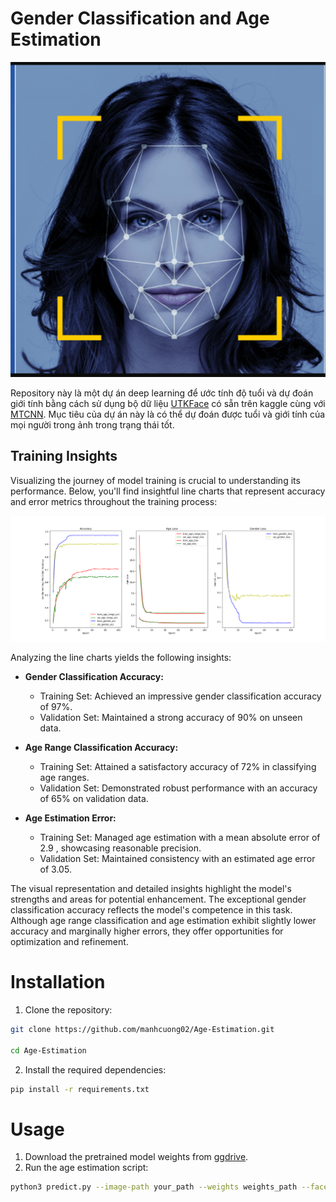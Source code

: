 # Gender Classification and Age Estimation 
![](Images/dataset-card.png)

Repository này là một dự án deep learning để ước tính độ tuổi và dự đoán giới tính bằng cách sử dụng bộ dữ liệu [UTKFace](https://www.kaggle.com/datasets/jangedoo/utkface-new?select=UTKFace) có sẵn trên kaggle cùng với [MTCNN](https://github.com/timesler/facenet-pytorch). Mục tiêu của dự án này là có thể dự đoán được tuổi và giới tính của mọi người trong ảnh trong trạng thái tốt.

## Training Insights

Visualizing the journey of model training is crucial to understanding its performance. Below, you'll find insightful line charts that represent accuracy and error metrics throughout the training process:

![](runs/train/exp3/results.png)

Analyzing the line charts yields the following insights:

- **Gender Classification Accuracy:**
  + Training Set: Achieved an impressive gender classification accuracy of 97%.
  + Validation Set: Maintained a strong accuracy of 90% on unseen data.

- **Age Range Classification Accuracy:**
  + Training Set: Attained a satisfactory accuracy of 72% in classifying age ranges.
  + Validation Set: Demonstrated robust performance with an accuracy of 65% on validation data.

- **Age Estimation Error:**
  + Training Set: Managed age estimation with a mean absolute error of 2.9 , showcasing reasonable precision.
  + Validation Set: Maintained consistency with an estimated age error of 3.05.

The visual representation and detailed insights highlight the model's strengths and areas for potential enhancement. The exceptional gender classification accuracy reflects the model's competence in this task. Although age range classification and age estimation exhibit slightly lower accuracy and marginally higher errors, they offer opportunities for optimization and refinement.


# Installation

1. Clone the repository:

```bash
git clone https://github.com/manhcuong02/Age-Estimation.git

cd Age-Estimation
```

2. Install the required dependencies:

```bash
pip install -r requirements.txt
```

# Usage
1. Download the pretrained model weights from [ggdrive](https://drive.google.com/file/d/1_JNOsSl9kY082VVs5TcU1aoRcCGN1cBh/view?usp=sharing).
2. Run the age estimation script:

```bash
python3 predict.py --image-path your_path --weights weights_path --face-size 64 --device cpu --save-result --imshow   
```


